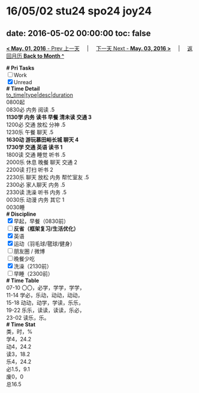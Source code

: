 # 16/05/02 stu24 spo24 joy24

date: 2016-05-02 00:00:00
toc: false
---
[**< May. 01, 2016** - Prev 上一天](/lifelogs/2016/05/d01.md) &nbsp; &nbsp; | &nbsp; &nbsp; [下一天 Next - **May. 03, 2016 >**](/lifelogs/2016/05/d03.md) &nbsp; &nbsp; |  &nbsp; &nbsp; [返回月历 **Back to Month ^**](/lifelogs/2016/05/index.md)
<br/><div><b># Pri Tasks</b></div><div><input type="checkbox"/>Work</div><div><input checked="true" type="checkbox"/>Unread</div><div><b># Time Detail</b></div><div><u>to_time|type|desc|duration</u></div><div>0800起</div><div>0830必 内务 阅读 .5</div><div><b>1130学 内务 读书 早餐 清未读 交通 3</b></div><div>1200必 交通 放松 分神 .5</div><div>1230乐 午餐 聊天 .5</div><div><b>1630动 游玩慕田峪长城 聊天 4</b></div><div><b>1730学 交通 英语 读书 1</b></div><div>1800读 交通 睡觉 听书 .5</div><div>2000乐 休息 晚餐 聊天 交通 2</div><div>2200读 打扫 听书 2</div><div>2230乐 聊天 放松 内务 帮忙室友 .5</div><div>2300必 家人聊天 内务 .5</div><div>2330读 洗澡 听书 内务 .5</div><div>0030乐 动漫 内务 其它 1</div><div>0030睡</div><div><b># Discipline</b></div><div><input checked="true" type="checkbox"/>早起，早餐（0830前）</div><div><b><input type="checkbox"/></b><b>反省（框架复习/生活优化）</b></div><div><input checked="true" type="checkbox"/>英语</div><div><input checked="true" type="checkbox"/>运动（羽毛球/毽球/健身）</div><div><input type="checkbox"/>朋友圈 / 微博</div><div><input type="checkbox"/>晚餐少吃</div><div><input checked="true" type="checkbox"/>洗澡（2130前）</div><div><input type="checkbox"/>早睡（2300前）</div><div><b># Time Table</b></div><div>07-10 〇〇，必学，学学，学学，</div><div>11-14 学必，乐动，动动，动动，</div><div>15-18 动动，动学，学读，乐乐，</div><div>19-22 乐乐，读读，读读，乐必，</div><div>23-02 读乐，乐。</div><div><b># Time Stat</b></div><div>类，时，%</div><div>学4，24.2</div><div>动4，24.2</div><div>读3，18.2</div><div>乐4，24.2</div><div>必1.5，9.1</div><div>废0，0</div><div>总16.5</div>
